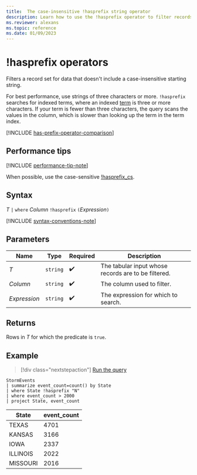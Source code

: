 ```yaml
---
title:  The case-insensitive !hasprefix string operator
description: Learn how to use the !hasprefix operator to filter records for data that doesn't include a case-insensitive prefix.
ms.reviewer: alexans
ms.topic: reference
ms.date: 01/09/2023
---
```

# !hasprefix operators

Filters a record set for data that doesn't include a case-insensitive starting string.

For best performance, use strings of three characters or more. `!hasprefix` searches for indexed terms, where an indexed [term](datatypes-string-operators.md#what-is-a-term) is three or more characters. If your term is fewer than three characters, the query scans the values in the column, which is slower than looking up the term in the term index.

[!INCLUDE [has-prefix-operator-comparison](../includes/hasprefix-operator-comparison.md)]

## Performance tips

[!INCLUDE [performance-tip-note](../includes/performance-tip-note.md)]

When possible, use the case-sensitive [!hasprefix_cs](not-hasprefix-cs-operator.md).

## Syntax

*T* `|` `where` *Column* `!hasprefix` `(`*Expression*`)`

[!INCLUDE [syntax-conventions-note](../includes/syntax-conventions-note.md)]

## Parameters

| Name | Type | Required | Description |
|--|--|--|--|
| *T* | `string` |  :heavy_check_mark: | The tabular input whose records are to be filtered.|
| *Column* | `string` |  :heavy_check_mark: | The column used to filter.|
| *Expression* | `string` |  :heavy_check_mark: | The expression for which to search.|

## Returns

Rows in *T* for which the predicate is `true`.

## Example

> [!div class="nextstepaction"]
> <a href="https://dataexplorer.azure.com/clusters/help/databases/Samples?query=H4sIAAAAAAAAAwsuyS/KdS1LzSsp5qpRKC7NzU0syqxKVUgFCcUn55fmldiCSQ1NhaRKheCSxJJUoMLyjNSiVAhPQTEjsbigKDUts0JByU8JLolkgoKdgpGBgQFQqqAoPys1uQSiUwdZDQCJ3wPtiQAAAA==" target="_blank">Run the query</a>

```kusto
StormEvents
| summarize event_count=count() by State
| where State !hasprefix "N"
| where event_count > 2000
| project State, event_count
```

|State|event_count|
|-----|-----------|
|TEXAS|4701|
|KANSAS|3166|
|IOWA|2337|
|ILLINOIS|2022|
|MISSOURI|2016|
